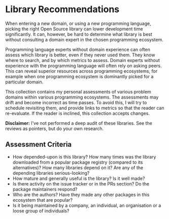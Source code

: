 # Library Recommendations

When entering a new domain, or using a new programming language, picking the right Open Source library can lower development time significantly. It can, however, be hard to determine what library is best without consulting a domain expert in the chosen programming ecosystem.

Programming language experts without domain experience can often assess which library is better, even if they never used them. They know where to search, and by which metrics to assess. Domain experts without experience with the programming language will often rely on asking peers. This can reveal superior resources across programming ecosystems, for example when one programming ecosystem is dominantly picked for a particular domain.

This collection contains my personal assessments of various problem domains within various programming ecosystems. The assessments may drift and become incorrect as time passes. To avoid this, I will try to schedule revisiting them, and provide links to metrics so that the reader can re-evaluate. If the reader is inclined, this collection accepts changes.

**Disclaimer:** I've not performed a deep audit of these libraries. See the reviews as pointers, but do your own research.

## Assessment Criteria

- How depended-upon is this library? How many times was the library downloaded from a popular package registry (compared to its alternatives)? How many libraries depend on it? Are any of the depending libraries serious-looking?
- How mature and generally useful is the library? Is it well made?
- Is there activity on the issue tracker or in the PRs section? Do the package maintainers respond?
- Who are the authors? Have they made any other packages in this ecosystem that are popular?
- Is it being maintained by a company, an individual, an organisation or a loose group of individuals?
